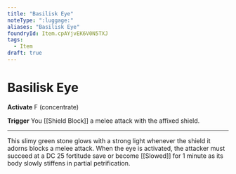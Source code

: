 ```yaml
---
title: "Basilisk Eye"
noteType: ":luggage:"
aliases: "Basilisk Eye"
foundryId: Item.cpAYjvEK6V0N5TXJ
tags:
  - Item
draft: true
---
```


# Basilisk Eye

**Activate** F (concentrate)

**Trigger** You [[Shield Block]] a melee attack with the affixed shield.

* * *

This slimy green stone glows with a strong light whenever the shield it adorns blocks a melee attack. When the eye is activated, the attacker must succeed at a DC 25 fortitude save or become [[Slowed]] for 1 minute as its body slowly stiffens in partial petrification.

